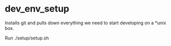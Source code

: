 dev_env_setup
=============

Installs git and pulls down everything we need to start developing on a *unix box.

Run ./setup/setup.sh
